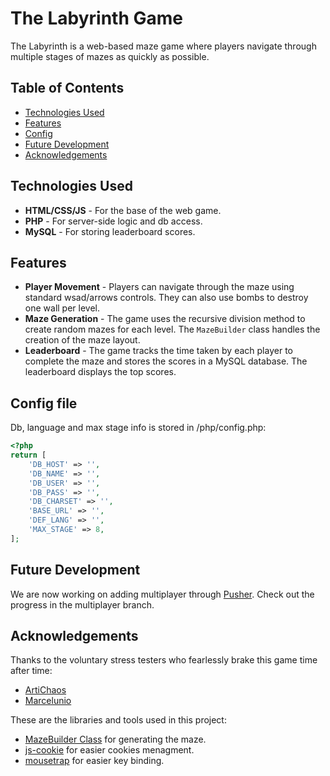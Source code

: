 # The Labyrinth Game

The Labyrinth is a web-based maze game where players navigate through multiple stages of mazes as quickly as possible.

## Table of Contents

- [Technologies Used](#technologies-used)
- [Features](#features)
- [Config](#config-file)
- [Future Development](#future-development)
- [Acknowledgements](#acknowledgements)

## Technologies Used

- **HTML/CSS/JS** - For the base of the web game.
- **PHP** - For server-side logic and db access.
- **MySQL** - For storing leaderboard scores.

## Features

- **Player Movement** - Players can navigate through the maze using standard wsad/arrows controls. They can also use bombs to destroy one wall per level.
- **Maze Generation** - The game uses the recursive division method to create random mazes for each level. The `MazeBuilder` class handles the creation of the maze layout.
- **Leaderboard** - The game tracks the time taken by each player to complete the maze and stores the scores in a MySQL database. The leaderboard displays the top scores.

## Config file

Db, language and max stage info is stored in /php/config.php:
````php
<?php
return [
    'DB_HOST' => '',
    'DB_NAME' => '',
    'DB_USER' => '',
    'DB_PASS' => '',
    'DB_CHARSET' => '',
    'BASE_URL' => '',
    'DEF_LANG' => '',
    'MAX_STAGE' => 8,
];
````

## Future Development

We are now working on adding multiplayer through [Pusher](https://pusher.com/). Check out the progress in the multiplayer branch.

## Acknowledgements

Thanks to the voluntary stress testers who fearlessly brake this game time after time:

- [ArtiChaos](https://github.com/ArtiFact-Code)
- [Marcelunio](https://github.com/Marcelunio)

These are the libraries and tools used in this project:

- [MazeBuilder Class](https://www.the-art-of-web.com/javascript/maze-generator/) for generating the maze.
- [js-cookie](https://github.com/js-cookie/js-cookie) for easier cookies menagment.
- [mousetrap](https://github.com/ccampbell/mousetrap) for easier key binding.
